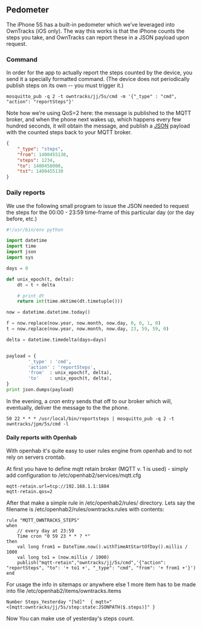 ## Pedometer

The iPhone 5S has a built-in pedometer which we’ve leveraged into OwnTracks (iOS only).
The way this works is that the iPhone counts the steps you take, and OwnTracks
can report these in a JSON payload upon request.

### Command

In order for the app to actually report the steps counted by the device, you
send it a specially formatted command. (The device does not periodically publish steps on its own -- you must trigger it.)

```
mosquitto_pub -q 2 -t owntracks/jj/5s/cmd -m '{"_type" : "cmd", "action": "reportSteps"}'
```

Note how we’re using QoS=2 here: the message is published to the MQTT broker,
and when the phone next wakes up, which happens every few hundred seconds, it
will obtain the message, and publish a [JSON](../tech/json.md) payload with the counted steps back
to your MQTT broker.

```json
{
    "_type": "steps", 
    "from": 1400455130, 
    "steps": 1234, 
    "to": 1400458000, 
    "tst": 1400455130
}
```

### Daily reports

We use the following small program to issue the JSON needed to request the
steps for the 00:00 - 23:59 time-frame of this particular day (or the day before, etc.)

```python
#!/usr/bin/env python

import datetime
import time
import json
import sys

days = 0

def unix_epoch(t, delta):
    dt = t + delta

    # print dt
    return int(time.mktime(dt.timetuple()))

now = datetime.datetime.today()

f = now.replace(now.year, now.month, now.day, 0, 0, 1, 0)
t = now.replace(now.year, now.month, now.day, 23, 59, 59, 0)

delta = datetime.timedelta(days=days)


payload = {
        '_type' : 'cmd',
        'action' : 'reportSteps',
        'from'  : unix_epoch(f, delta),
        'to'    : unix_epoch(t, delta),
}
print json.dumps(payload)
```

In the evening, a _cron_ entry sends that off to our broker which will, eventually,
deliver the message to the the phone.

```
50 22 * * * /usr/local/bin/reportsteps | mosquitto_pub -q 2 -t owntracks/jpm/5s/cmd -l
```

#### Daily reports with Openhab

With openhab it's quite easy to user rules engine from openhab and to not rely on servers crontab.

At first you have to define mqtt retain broker (MQTT v. 1 is used) - simply add configuration to /etc/openhab2/services/mqtt.cfg

```
mqtt-retain.url=tcp://192.168.1.1:1884
mqtt-retain.qos=2
```

After that make a simple rule in /etc/openhab2/rules/ directory. Lets say the filename is /etc/openhab2/rules/owntracks.rules with contents:

```
rule "MQTT_OWNTRACKS_STEPS"
when
	// every day at 23:59
	Time cron "0 59 23 * * ? *"
then
	val long from1 = DateTime.now().withTimeAtStartOfDay().millis / 1000
	val long to1 = (now.millis / 1000)
	publish("mqtt-retain","owntracks/jj/5s/cmd",'{"action": "reportSteps", "to": '+ to1 +', "_type": "cmd", "from": '+ from1 +'}')
end
```

For usage the info in sitemaps or anywhere else 1 more item has to be made into file /etc/openhab2/items/owntracks.items

```
Number Steps_Yesterday "[%d]"  { mqtt="<[mqtt:owntracks/jj/5s/step:state:JSONPATH($.steps)]" }
```

Now You can make use of yesterday's steps count.
